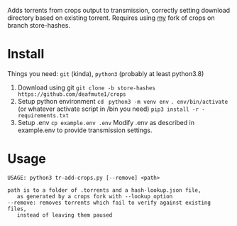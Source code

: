 Adds torrents from crops output to transmission, correctly setting download directory based on existing torrent. 
Requires using [my](https://github.com/deafmute1/crops/tree/store-hashes) fork of crops on branch store-hashes.

# Install
Things you need: `git` (kinda), `python3` (probably at least python3.8)

1. Download using git
`git clone -b store-hashes https://github.com/deafmute1/crops` 
2. Setup python environment
`cd ` 
`python3 -m venv env`
`. env/bin/activate` (or whatever activate script in /bin you need)
`pip3 install -r -requirements.txt`
3. Setup .env
`cp example.env .env`
Modify .env as described in example.env to provide transmission settings.

# Usage 
```
USAGE: python3 tr-add-crops.py [--remove] <path>

path is to a folder of .torrents and a hash-lookup.json file,
   as generated by a crops fork with --lookup option
--remove: removes torrents which fail to verify against existing files,
   instead of leaving them paused
```

